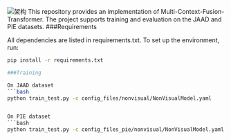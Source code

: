 
![架构](https://github.com/user-attachments/assets/5ab392fa-2546-473e-adac-270f22160717)
This repository provides an implementation of Multi-Context-Fusion-Transformer. The project supports training and evaluation on the JAAD and PIE datasets.
###Requirements

All dependencies are listed in requirements.txt. To set up the environment, run:
```bash
pip install -r requirements.txt

###Training

On JAAD dataset
```bash
python train_test.py -c config_files/nonvisual/NonVisualModel.yaml


On PIE dataset
```bash
python train_test.py -c config_files_pie/nonvisual/NonVisualModel.yaml
